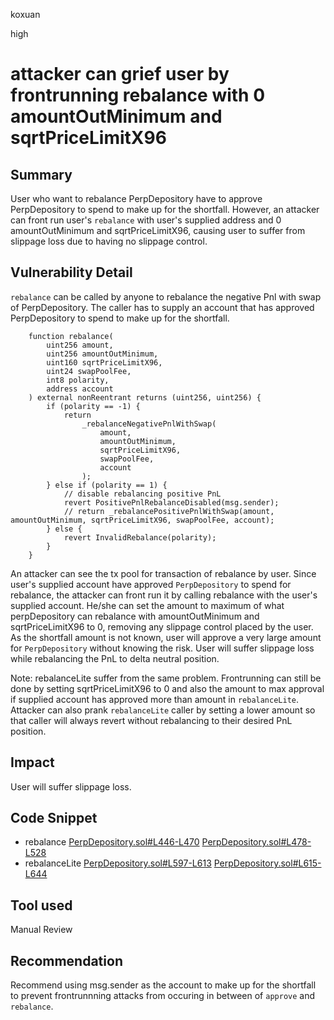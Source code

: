 koxuan

high

# attacker can grief user by frontrunning rebalance with 0 amountOutMinimum and sqrtPriceLimitX96

## Summary
User who want to rebalance PerpDepository have to approve PerpDepository to spend to make up for the shortfall. However, an attacker can front run user's `rebalance` with user's supplied address and 0 amountOutMinimum and sqrtPriceLimitX96, causing user to suffer from slippage loss due to having no slippage control.

## Vulnerability Detail
`rebalance` can be called by anyone to rebalance the negative Pnl with swap of PerpDepository. The caller has to supply an account that has approved PerpDepository to spend to make up for the shortfall. 

```solidity
    function rebalance(
        uint256 amount,
        uint256 amountOutMinimum,
        uint160 sqrtPriceLimitX96,
        uint24 swapPoolFee,
        int8 polarity,
        address account
    ) external nonReentrant returns (uint256, uint256) {
        if (polarity == -1) {
            return
                _rebalanceNegativePnlWithSwap(
                    amount,
                    amountOutMinimum,
                    sqrtPriceLimitX96,
                    swapPoolFee,
                    account
                );
        } else if (polarity == 1) {
            // disable rebalancing positive PnL
            revert PositivePnlRebalanceDisabled(msg.sender);
            // return _rebalancePositivePnlWithSwap(amount, amountOutMinimum, sqrtPriceLimitX96, swapPoolFee, account);
        } else {
            revert InvalidRebalance(polarity);
        }
    }
```

An attacker can see the tx pool for transaction of rebalance by user. Since user's supplied account have approved `PerpDepository` to spend for rebalance, the attacker can front run it by calling rebalance with the user's supplied account. He/she can set the amount to maximum of what perpDepository can rebalance with amountOutMinimum and sqrtPriceLimitX96 to 0, removing any slippage control placed by the user. As the shortfall amount is not known, user will approve a very large amount for `PerpDepository` without knowing the risk. User will suffer slippage loss while rebalancing the PnL to delta neutral position. 

Note: rebalanceLite suffer from the same problem. Frontrunning can still be done by setting sqrtPriceLimitX96 to 0 and also the amount to max approval if supplied account has approved more than amount in `rebalanceLite`. Attacker can also prank `rebalanceLite` caller by setting a lower amount so that caller will always revert without rebalancing to their desired PnL position.  

## Impact

User will suffer slippage loss.

## Code Snippet
* rebalance
[PerpDepository.sol#L446-L470](https://github.com/sherlock-audit/2023-01-uxd/blob/main/contracts/integrations/perp/PerpDepository.sol#L446-L470)
[PerpDepository.sol#L478-L528](https://github.com/sherlock-audit/2023-01-uxd/blob/main/contracts/integrations/perp/PerpDepository.sol#L478-L528)
* rebalanceLite
[PerpDepository.sol#L597-L613](https://github.com/sherlock-audit/2023-01-uxd/blob/main/contracts/integrations/perp/PerpDepository.sol#L597-L613)
[PerpDepository.sol#L615-L644](https://github.com/sherlock-audit/2023-01-uxd/blob/main/contracts/integrations/perp/PerpDepository.sol#L615-L644)
## Tool used

Manual Review


## Recommendation

Recommend using msg.sender as the account to make up for the shortfall to prevent frontrunnning attacks from occuring in between of `approve` and `rebalance`.